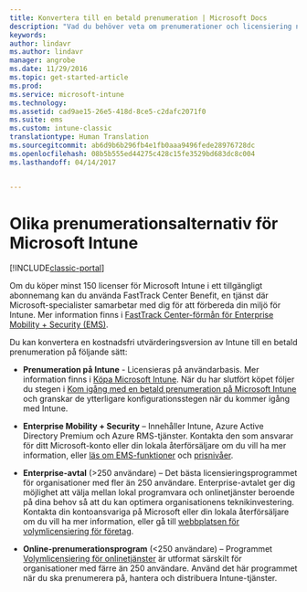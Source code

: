 ```yaml
---
title: Konvertera till en betald prenumeration | Microsoft Docs
description: "Vad du behöver veta om prenumerationer och licensiering när du har skapat din kostnadsfria 30-dagars utvärderingsversion av Intune."
keywords: 
author: lindavr
ms.author: lindavr
manager: angrobe
ms.date: 11/29/2016
ms.topic: get-started-article
ms.prod: 
ms.service: microsoft-intune
ms.technology: 
ms.assetid: cad9ae15-26e5-418d-8ce5-c2dafc2071f0
ms.suite: ems
ms.custom: intune-classic
translationtype: Human Translation
ms.sourcegitcommit: ab6d9b6b296fb4e1fb0aaa9496fede28976728dc
ms.openlocfilehash: 08b5b555ed44275c428c15fe3529bd683dc8c004
ms.lasthandoff: 04/14/2017


---
```


# <a name="ways-to-subscribe-to-microsoft-intune"></a>Olika prenumerationsalternativ för Microsoft Intune

[!INCLUDE[classic-portal](../includes/classic-portal.md)]

Om du köper minst 150 licenser för Microsoft Intune i ett tillgängligt abonnemang kan du använda FastTrack Center Benefit, en tjänst där Microsoft-specialister samarbetar med dig för att förbereda din miljö för Intune. Mer information finns i [FastTrack Center-förmån för Enterprise Mobility + Security (EMS)](https://docs.microsoft.com/enterprise-mobility/Solutions/fasttrack-center-benefit-for-enterprise-mobility-suite-ems).

Du kan konvertera en kostnadsfri utvärderingsversion av Intune till en betald prenumeration på följande sätt:

-   **Prenumeration på Intune** - Licensieras på användarbasis. Mer information finns i [Köpa Microsoft Intune](https://www.microsoft.com/server-cloud/products/microsoft-intune/Purchasing.aspx). När du har slutfört köpet följer du stegen i  [Kom igång med en betald prenumeration på Microsoft Intune](/intune/get-started/start-with-a-paid-subscription-to-microsoft-intune) och granskar de ytterligare konfigurationsstegen när du kommer igång med Intune.

-   **Enterprise Mobility + Security** – Innehåller Intune, Azure Active Directory Premium och Azure RMS-tjänster. Kontakta den som ansvarar för ditt Microsoft-konto eller din lokala återförsäljare om du vill ha mer information, eller [läs om EMS-funktioner](https://www.microsoft.com/server-cloud/enterprise-mobility/overview.aspx) och [prisnivåer](https://www.microsoft.com/server-cloud/products/enterprise-mobility-suite/Purchasing.aspx).

-   **Enterprise-avtal** (&gt;250 användare) – Det bästa licensieringsprogrammet för organisationer med fler än 250 användare. Enterprise-avtalet ger dig möjlighet att välja mellan lokal programvara och onlinetjänster beroende på dina behov så att du kan optimera organisationens teknikinvestering. Kontakta din kontoansvariga på Microsoft eller din lokala återförsäljare om du vill ha mer information, eller gå till [webbplatsen för volymlicensiering för företag](http://www.microsoft.com/licensing/licensing-options/enterprise.aspx).

-   **Online-prenumerationsprogram** (&lt;250 användare) – Programmet [Volymlicensiering för onlinetjänster](http://www.microsoft.com/licensing/online-services/default.aspx) är utformat särskilt för organisationer med färre än 250 användare. Använd det här programmet när du ska prenumerera på, hantera och distribuera Intune-tjänster.

